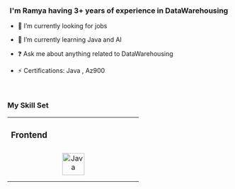 
### <div align="center">I'm Ramya having 3+ years of experience in DataWarehousing </div>  
  

- 🔭 I’m currently looking for jobs
  

- 🌱 I’m currently learning Java and AI 
  

- ❓ Ask me about anything related to DataWarehousing  
  

- ⚡ Certifications: Java , Az900 
  

<br/>  

### <div align="Left">   My Skill Set  </div>
<table><tr><td valign="top" width="33%">



### Frontend  
<div align="center">  
<a href="https://www.java.com/en/download/help/whatis_java.html" target="_blank"><img style="margin: 10px" src="Java_logo (2)" alt="Java" height="50" /></a> 
